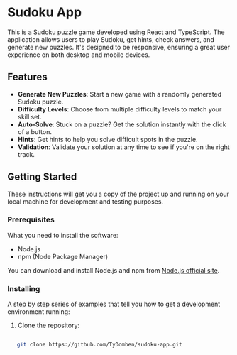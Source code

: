 # Sudoku App

This is a Sudoku puzzle game developed using React and TypeScript. The application allows users to play Sudoku, get hints, check answers, and generate new puzzles. It's designed to be responsive, ensuring a great user experience on both desktop and mobile devices.

## Features

- **Generate New Puzzles**: Start a new game with a randomly generated Sudoku puzzle.
- **Difficulty Levels**: Choose from multiple difficulty levels to match your skill set.
- **Auto-Solve**: Stuck on a puzzle? Get the solution instantly with the click of a button.
- **Hints**: Get hints to help you solve difficult spots in the puzzle.
- **Validation**: Validate your solution at any time to see if you're on the right track.

## Getting Started

These instructions will get you a copy of the project up and running on your local machine for development and testing purposes.

### Prerequisites

What you need to install the software:

- Node.js
- npm (Node Package Manager)

You can download and install Node.js and npm from [Node.js official site](https://nodejs.org/).

### Installing

A step by step series of examples that tell you how to get a development environment running:

1. Clone the repository:

```bash

   git clone https://github.com/TyDomben/sudoku-app.git
